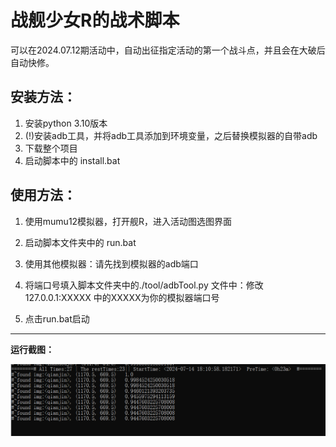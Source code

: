 # **战舰少女R的战术脚本**

可以在2024.07.12期活动中，自动出征指定活动的第一个战斗点，并且会在大破后自动快修。

## 安装方法：

1. 安装python 3.10版本
2. (!)安装adb工具，并将adb工具添加到环境变量，之后替换模拟器的自带adb
3. 下载整个项目
4. 启动脚本中的 install.bat

## 使用方法：

1. 使用mumu12模拟器，打开舰R，进入活动图选图界面
2. 启动脚本文件夹中的 run.bat



1. 使用其他模拟器：请先找到模拟器的adb端口
2. 将端口号填入脚本文件夹中的./tool/adbTool.py 文件中：修改127.0.0.1:XXXXX 中的XXXXX为你的模拟器端口号
3. 点击run.bat启动

---

**运行截图：**

![run](image/README/run.png)
